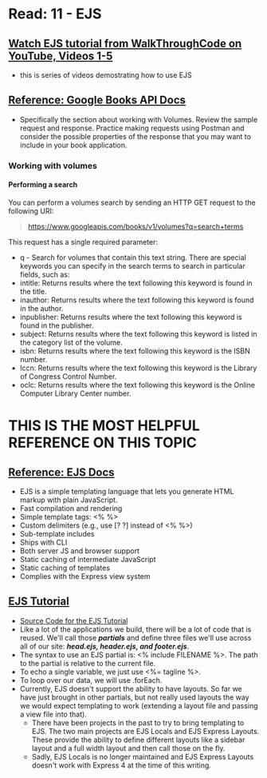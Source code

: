 # Read: 11 - EJS

## [Watch EJS tutorial from WalkThroughCode on YouTube, Videos 1-5](https://www.youtube.com/watch?v=IqpfBGsALqc&list=PL7sCSgsRZ-slYARh3YJIqPGZqtGVqZRGt&index=1)
- this is series of videos demostrating how to use EJS

## [Reference: Google Books API Docs](https://developers.google.com/books/docs/v1/using#WorkingVolumes)
- Specifically the section about working with Volumes. Review the sample request and response. Practice making requests using Postman and consider the possible properties of the response that you may want to include in your book application.
### Working with volumes
#### Performing a search
You can perform a volumes search by sending an HTTP GET request to the following URI:

> https://www.googleapis.com/books/v1/volumes?q=search+terms

This request has a single required parameter:

- q - Search for volumes that contain this text string. There are special keywords you can specify in the search terms to search in particular fields, such as:
- intitle: Returns results where the text following this keyword is found in the title.
- inauthor: Returns results where the text following this keyword is found in the author.
- inpublisher: Returns results where the text following this keyword is found in the publisher.
- subject: Returns results where the text following this keyword is listed in the category list of the volume.
- isbn: Returns results where the text following this keyword is the ISBN number.
- lccn: Returns results where the text following this keyword is the Library of Congress Control Number.
- oclc: Returns results where the text following this keyword is the Online Computer Library Center number.

# THIS IS THE MOST HELPFUL REFERENCE ON THIS TOPIC
## [Reference: EJS Docs](https://ejs.co/)
- EJS is a simple templating language that lets you generate HTML markup with plain JavaScript. 
- Fast compilation and rendering
- Simple template tags: <% %>
- Custom delimiters (e.g., use [? ?] instead of <% %>)
- Sub-template includes
- Ships with CLI
- Both server JS and browser support
- Static caching of intermediate JavaScript
- Static caching of templates
- Complies with the Express view system

## [EJS Tutorial](https://scotch.io/tutorials/use-ejs-to-template-your-node-application)
- [Source Code for the EJS Tutorial](https://github.com/scotch-io/node-ejs)
- Like a lot of the applications we build, there will be a lot of code that is reused. We'll call those ***partials*** and define three files we'll use across all of our site: ***head.ejs, header.ejs, and footer.ejs***. 
- The syntax to use an EJS partial is: <% include FILENAME %>. The path to the partial is relative to the current file.
- To echo a single variable, we just use <%= tagline %>.
- To loop over our data, we will use .forEach. 
- Currently, EJS doesn't support the ability to have layouts. So far we have just brought in other partials, but not really used layouts the way we would expect templating to work (extending a layout file and passing a view file into that). 
  - There have been projects in the past to try to bring templating to EJS. The two main projects are EJS Locals and EJS Express Layouts. These provide the ability to define different layouts like a sidebar layout and a full width layout and then call those on the fly. 
  - Sadly, EJS Locals is no longer maintained and EJS Express Layouts doesn't work with Express 4 at the time of this writing.

